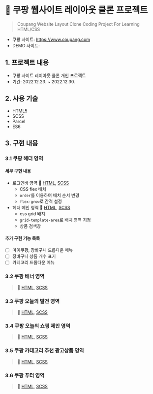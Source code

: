 # 🛒 쿠팡 웹사이트 레이아웃 클론 프로젝트

> Coupang Website Layout Clone Coding Project For Learning HTML/CSS

- 쿠팡 사이트: https://www.coupang.com
- DEMO 사이트:

## 1. 프로젝트 내용

- 쿠팡 사이트 레이아웃 클론 개인 프로젝트
- 기간: 2022.12.23. ~ 2022.12.30.

## 2. 사용 기술

- HTML5
- SCSS
- Parcel
- ES6

## 3. 구현 내용

### 3.1 쿠팡 헤더 영역

#### 세부 구현 내용

- 로그인바 영역 📌 [HTML](), [SCSS]()
  - CSS flex 배치
  - `order`를 이용하여 배치 순서 변경
  - `flex-grow`로 간격 설정
- 헤더 메인 영역 📌 [HTML](), [SCSS]()
  - css grid 배치
  - `grid-template-area`로 배치 영역 지정
  - 상품 검색창

#### 추가 구현 기능 목록

- [ ] 마이쿠팡, 장바구니 드롭다운 메뉴
- [ ] 장바구니 상품 개수 표기
- [ ] 카테고리 드롭다운 메뉴

### 3.2 쿠팡 배너 영역

> 📌 [HTML](), [SCSS]()

### 3.3 쿠팡 오늘의 발견 영역

> 📌 [HTML](), [SCSS]()

### 3.4 쿠팡 오늘의 쇼핑 제안 영역

> 📌 [HTML](), [SCSS]()

### 3.5 쿠팡 카테고리 추천 광고상품 영역

> 📌 [HTML](), [SCSS]()

### 3.6 쿠팡 푸터 영역

> 📌 [HTML](), [SCSS]()
